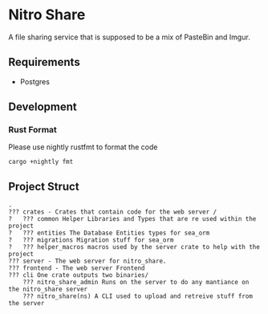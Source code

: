 # Nitro Share
A file sharing service that is supposed to be a mix of PasteBin and Imgur. 


## Requirements
- Postgres

## Development

### Rust Format
Please use nightly rustfmt to format the code
```console
cargo +nightly fmt
```

## Project Struct
```console
.
??? crates - Crates that contain code for the web server /
?   ??? common Helper Libraries and Types that are re used within the project
?   ??? entities The Database Entities types for sea_orm
?   ??? migrations Migration stuff for sea_orm
?   ??? helper_macros macros used by the server crate to help with the project
??? server - The web server for nitro_share. 
??? frontend - The web server Frontend
??? cli One crate outputs two binaries/
    ??? nitro_share_admin Runs on the server to do any mantiance on the nitro_share server
    ??? nitro_share(ns) A CLI used to upload and retreive stuff from the server
```